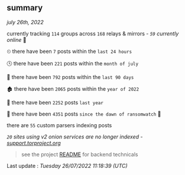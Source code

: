
## summary
_july 26th, 2022_

currently tracking `114` groups across `168` relays & mirrors - _`59` currently online_ 📡

⏲ there have been `7` posts within the `last 24 hours`

🕓 there have been `221` posts within the `month of july`

📅 there have been `792` posts within the `last 90 days`

🏚 there have been `2065` posts within the `year of 2022`

🚀 there have been `2252` posts `last year`

🦕 there have been `4351` posts `since the dawn of ransomwatch` 🐣

there are `55` custom parsers indexing posts

_`20` sites using v2 onion services are no longer indexed - [support.torproject.org](https://support.torproject.org/onionservices/v2-deprecation/)_

> see the project [README](https://github.com/jmousqueton/ransomwatch#readme) for backend technicals



Last update : _Tuesday 26/07/2022 11:18:39 (UTC)_

